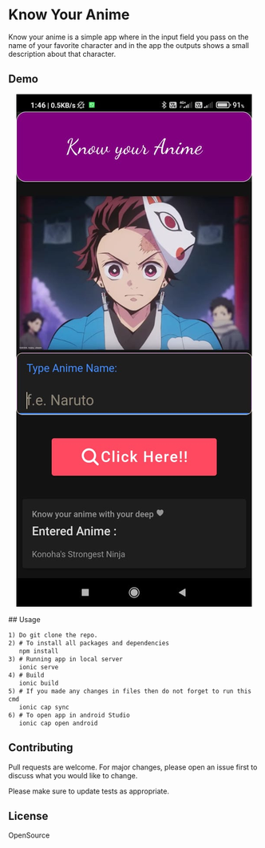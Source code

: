 # Know Your Anime

Know your anime is a simple app where in the input field you pass on the name of your favorite character and in the app the outputs shows a small description about that character.

## Demo
<p align="center">
  <img src="know_your_animeAPP.jpeg" alt="Know your anime"/>
</p>
## Usage

```
1) Do git clone the repo.
2) # To install all packages and dependencies
   npm install
3) # Running app in local server
   ionic serve
4) # Build
   ionic build
5) # If you made any changes in files then do not forget to run this cmd
   ionic cap sync
6) # To open app in android Studio
   ionic cap open android

```

## Contributing
Pull requests are welcome. For major changes, please open an issue first to discuss what you would like to change.

Please make sure to update tests as appropriate.

## License
OpenSource
